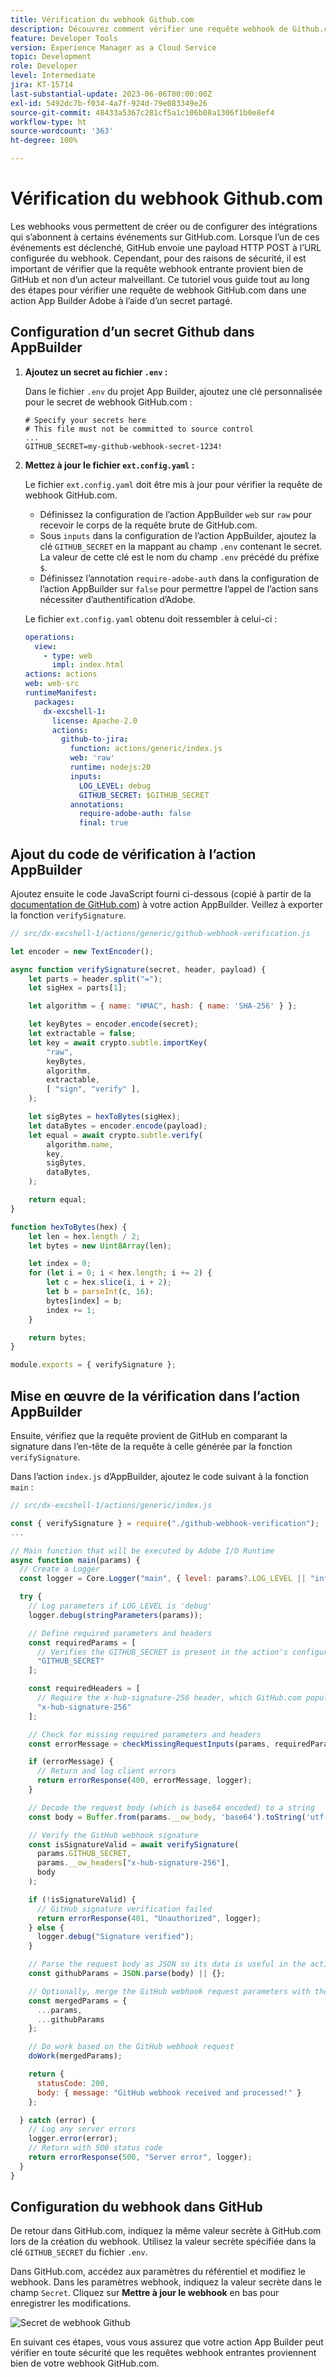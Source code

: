 ```yaml
---
title: Vérification du webhook Github.com
description: Découvrez comment vérifier une requête webhook de Github.com dans une action App Builder.
feature: Developer Tools
version: Experience Manager as a Cloud Service
topic: Development
role: Developer
level: Intermediate
jira: KT-15714
last-substantial-update: 2023-06-06T00:00:00Z
exl-id: 5492dc7b-f034-4a7f-924d-79e083349e26
source-git-commit: 48433a5367c281cf5a1c106b08a1306f1b0e8ef4
workflow-type: ht
source-wordcount: '363'
ht-degree: 100%

---
```


# Vérification du webhook Github.com

Les webhooks vous permettent de créer ou de configurer des intégrations qui s’abonnent à certains événements sur GitHub.com. Lorsque l’un de ces événements est déclenché, GitHub envoie une payload HTTP POST à l’URL configurée du webhook. Cependant, pour des raisons de sécurité, il est important de vérifier que la requête webhook entrante provient bien de GitHub et non d’un acteur malveillant. Ce tutoriel vous guide tout au long des étapes pour vérifier une requête de webhook GitHub.com dans une action App Builder Adobe à l’aide d’un secret partagé.

## Configuration d’un secret Github dans AppBuilder

1. **Ajoutez un secret au fichier `.env` :**

   Dans le fichier `.env` du projet App Builder, ajoutez une clé personnalisée pour le secret de webhook GitHub.com :

   ```env
   # Specify your secrets here
   # This file must not be committed to source control
   ...
   GITHUB_SECRET=my-github-webhook-secret-1234!
   ```

2. **Mettez à jour le fichier `ext.config.yaml` :**

   Le fichier `ext.config.yaml` doit être mis à jour pour vérifier la requête de webhook GitHub.com.

   - Définissez la configuration de l’action AppBuilder `web` sur `raw` pour recevoir le corps de la requête brute de GitHub.com.
   - Sous `inputs` dans la configuration de l’action AppBuilder, ajoutez la clé `GITHUB_SECRET` en la mappant au champ `.env` contenant le secret. La valeur de cette clé est le nom du champ `.env` précédé du préfixe `$`.
   - Définissez l’annotation `require-adobe-auth` dans la configuration de l’action AppBuilder sur `false` pour permettre l’appel de l’action sans nécessiter d’authentification d’Adobe.

   Le fichier `ext.config.yaml` obtenu doit ressembler à celui-ci :

   ```yaml
   operations:
     view:
       - type: web
         impl: index.html
   actions: actions
   web: web-src
   runtimeManifest:
     packages:
       dx-excshell-1:
         license: Apache-2.0
         actions:
           github-to-jira:
             function: actions/generic/index.js
             web: 'raw'
             runtime: nodejs:20
             inputs:
               LOG_LEVEL: debug
               GITHUB_SECRET: $GITHUB_SECRET
             annotations:
               require-adobe-auth: false
               final: true
   ```

## Ajout du code de vérification à l’action AppBuilder

Ajoutez ensuite le code JavaScript fourni ci-dessous (copié à partir de la [documentation de GitHub.com](https://docs.github.com/en/webhooks/using-webhooks/validating-webhook-deliveries#javascript-example)) à votre action AppBuilder. Veillez à exporter la fonction `verifySignature`.

```javascript
// src/dx-excshell-1/actions/generic/github-webhook-verification.js

let encoder = new TextEncoder();

async function verifySignature(secret, header, payload) {
    let parts = header.split("=");
    let sigHex = parts[1];

    let algorithm = { name: "HMAC", hash: { name: 'SHA-256' } };

    let keyBytes = encoder.encode(secret);
    let extractable = false;
    let key = await crypto.subtle.importKey(
        "raw",
        keyBytes,
        algorithm,
        extractable,
        [ "sign", "verify" ],
    );

    let sigBytes = hexToBytes(sigHex);
    let dataBytes = encoder.encode(payload);
    let equal = await crypto.subtle.verify(
        algorithm.name,
        key,
        sigBytes,
        dataBytes,
    );

    return equal;
}

function hexToBytes(hex) {
    let len = hex.length / 2;
    let bytes = new Uint8Array(len);

    let index = 0;
    for (let i = 0; i < hex.length; i += 2) {
        let c = hex.slice(i, i + 2);
        let b = parseInt(c, 16);
        bytes[index] = b;
        index += 1;
    }

    return bytes;
}

module.exports = { verifySignature };
```

## Mise en œuvre de la vérification dans l’action AppBuilder

Ensuite, vérifiez que la requête provient de GitHub en comparant la signature dans l’en-tête de la requête à celle générée par la fonction `verifySignature`.

Dans l’action `index.js` d’AppBuilder, ajoutez le code suivant à la fonction `main` :


```javascript
// src/dx-excshell-1/actions/generic/index.js

const { verifySignature } = require("./github-webhook-verification");
...

// Main function that will be executed by Adobe I/O Runtime
async function main(params) {
  // Create a Logger
  const logger = Core.Logger("main", { level: params?.LOG_LEVEL || "info" });

  try {
    // Log parameters if LOG_LEVEL is 'debug'
    logger.debug(stringParameters(params));

    // Define required parameters and headers
    const requiredParams = [
      // Verifies the GITHUB_SECRET is present in the action's configuration; add other parameters here as needed.
      "GITHUB_SECRET"
    ];

    const requiredHeaders = [
      // Require the x-hub-signature-256 header, which GitHub.com populates with a sha256 hash of the payload
      "x-hub-signature-256"
    ];

    // Check for missing required parameters and headers
    const errorMessage = checkMissingRequestInputs(params, requiredParams, requiredHeaders);

    if (errorMessage) {
      // Return and log client errors
      return errorResponse(400, errorMessage, logger);
    }

    // Decode the request body (which is base64 encoded) to a string
    const body = Buffer.from(params.__ow_body, 'base64').toString('utf-8');

    // Verify the GitHub webhook signature
    const isSignatureValid = await verifySignature(
      params.GITHUB_SECRET,
      params.__ow_headers["x-hub-signature-256"],
      body
    );

    if (!isSignatureValid) {
      // GitHub signature verification failed
      return errorResponse(401, "Unauthorized", logger);
    } else {
      logger.debug("Signature verified");
    }

    // Parse the request body as JSON so its data is useful in the action
    const githubParams = JSON.parse(body) || {};

    // Optionally, merge the GitHub webhook request parameters with the action parameters
    const mergedParams = {
      ...params,
      ...githubParams
    };

    // Do work based on the GitHub webhook request
    doWork(mergedParams);

    return {
      statusCode: 200,
      body: { message: "GitHub webhook received and processed!" }
    };

  } catch (error) {
    // Log any server errors
    logger.error(error);
    // Return with 500 status code
    return errorResponse(500, "Server error", logger);
  }
}
```

## Configuration du webhook dans GitHub

De retour dans GitHub.com, indiquez la même valeur secrète à GitHub.com lors de la création du webhook. Utilisez la valeur secrète spécifiée dans la clé `GITHUB_SECRET` du fichier `.env`.

Dans GitHub.com, accédez aux paramètres du référentiel et modifiez le webhook. Dans les paramètres webhook, indiquez la valeur secrète dans le champ `Secret`. Cliquez sur __Mettre à jour le webhook__ en bas pour enregistrer les modifications.

![Secret de webhook Github](./assets/github-webhook-verification/github-webhook-settings.png)

En suivant ces étapes, vous vous assurez que votre action App Builder peut vérifier en toute sécurité que les requêtes webhook entrantes proviennent bien de votre webhook GitHub.com.
